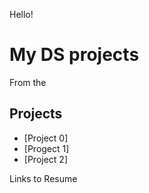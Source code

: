 Hello!
# My DS projects
From the 
## Projects
* [Project 0]
* [Progect 1]
* [Project 2]

Links to Resume
